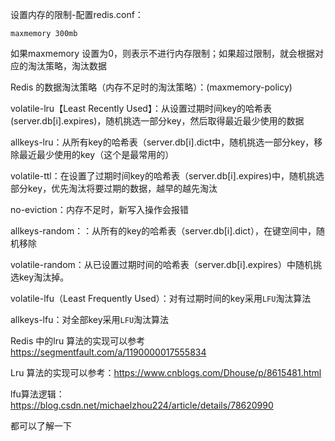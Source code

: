 设置内存的限制-配置redis.conf：

`maxmemory 300mb`

如果maxmemory 设置为0，则表示不进行内存限制；如果超过限制，就会根据对应的淘汰策略，淘汰数据

Redis 的数据淘汰策略（内存不足时的淘汰策略）：(maxmemory-policy)

volatile-lru【Least Recently Used】：从设置过期时间key的哈希表(server.db[i].expires)，随机挑选一部分key，然后取得最近最少使用的数据

allkeys-lru：从所有key的哈希表（server.db[i].dict中，随机挑选一部分key，移除最近最少使用的key（这个是最常用的）

volatile-ttl：在设置了过期时间key的哈希表（server.db[i].expires)中，随机挑选部分key，优先淘汰将要过期的数据，越早的越先淘汰

no-eviction：内存不足时，新写入操作会报错

allkeys-random：：从所有的key的哈希表（server.db[i].dict），在键空间中，随机移除

volatile-random：从已设置过期时间的哈希表（server.db[i].expires）中随机挑选key淘汰掉。

volatile-lfu（Least Frequently Used）：对有过期时间的key采用`LFU`淘汰算法

allkeys-lfu：对全部key采用`LFU`淘汰算法



Redis 中的lru 算法的实现可以参考<https://segmentfault.com/a/1190000017555834>

Lru 算法的实现可以参考：<https://www.cnblogs.com/Dhouse/p/8615481.html>

lfu算法逻辑：<https://blog.csdn.net/michaelzhou224/article/details/78620990>

都可以了解一下
